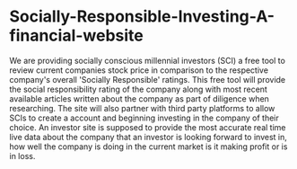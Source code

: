 # Socially-Responsible-Investing-A-financial-website
We are providing socially conscious millennial investors (SCI) a free tool to review current companies stock price in comparison to the respective company's overall 'Socially Responsible' ratings.  This free tool will provide the social responsibility rating of the company along with most recent available articles written about the company as part of diligence when researching.  The site will also partner with third party platforms to allow SCIs to create a account and beginning investing in the company of their choice. An investor site is supposed to provide the most accurate real time live data about the company that an investor is looking forward to invest in, how well the company is doing in the current market is it making profit or is in loss.
